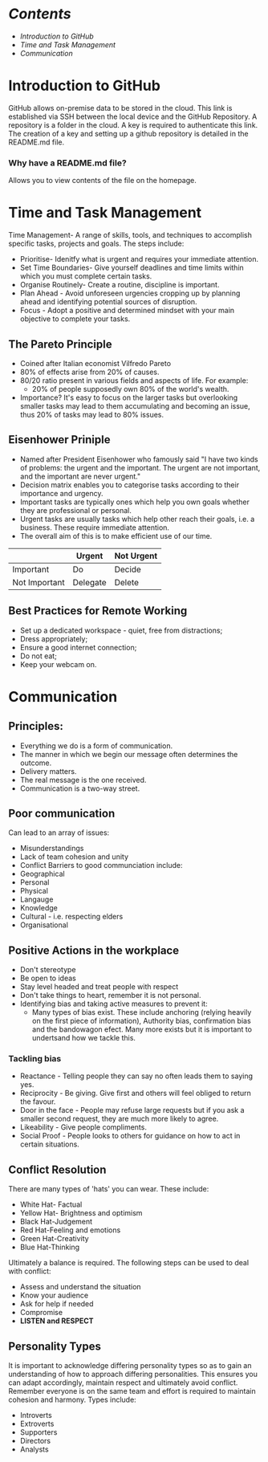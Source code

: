 # *Contents*
* *Introduction to GitHub*
* *Time and Task Management*
* *Communication*



# Introduction to GitHub
GitHub allows on-premise data to be stored in the cloud. This link is established via SSH between the local device and the GitHub Repository.
A repository is a folder in the cloud. A key is required to authenticate this link. The creation of a key and setting up a github repository is detailed in the README.md file.
### Why have a README.md file?
Allows you to view contents of the file on the homepage.


# Time and Task Management
Time Management- A range of skills, tools, and techniques to accomplish specific tasks, projects and goals.
The steps include:
* Prioritise- Idenitfy what is urgent and requires your immediate attention. 
* Set Time Boundaries- Give yourself deadlines and time limits within which you must complete certain tasks.
* Organise Routinely- Create a routine, discipline is important. 
* Plan Ahead - Avoid unforeseen urgencies cropping up by planning ahead and identifying potential sources of disruption. 
* Focus - Adopt a positive and determined mindset with your main objective to complete your tasks.

## The Pareto Principle
* Coined after Italian economist Vilfredo Pareto
* 80% of effects arise from 20% of causes. 
* 80/20 ratio present in various fields and aspects of life. For example:
  * 20% of people supposedly own 80% of the world's wealth.
* Importance? It's easy to focus on the larger tasks but overlooking smaller tasks may lead to them accumulating and becoming an issue, thus 20% of tasks may lead to 80% issues.

## Eisenhower Priniple 
* Named after President Eisenhower who famously said "I have two kinds of problems: the urgent and the important. The urgent are not important, and the important are never urgent."
* Decision matrix enables you to categorise tasks according to their importance and urgency. 
* Important tasks are typically ones which help you own goals whether they are professional or personal.
* Urgent tasks are usually tasks which help other reach their goals, i.e. a business. These require immediate attention.
* The overall aim of this is to make efficient use of our time. 

|             |Urgent   |Not Urgent   |
|-------------|---------|-------------|
|Important    |Do       |Decide       |
|Not Important|Delegate |Delete       |


## Best Practices for Remote Working
* Set up a dedicated workspace - quiet, free from distractions;
* Dress appropriately;
* Ensure a good internet connection;
* Do not eat;
* Keep your webcam on.

# Communication 

## Principles:
* Everything we do is a form of communication. 
* The manner in which we begin our message often determines the outcome.
* Delivery matters.
* The real message is the one received.
* Communication is a two-way street.

## Poor communication
Can lead to an array of issues:
* Misunderstandings
* Lack of team cohesion and unity
* Conflict 
Barriers to good communciation include:
* Geographical
* Personal 
* Physical
* Langauge
* Knowledge 
* Cultural - i.e. respecting elders 
* Organisational

## Positive Actions in the workplace
* Don't stereotype
* Be open to ideas
* Stay level headed and treat people with respect
* Don't take things to heart, remember it is not personal.
* Identifying bias and taking active measures to prevent it:
  * Many types of bias exist. These include anchoring (relying heavily on the first piece of information), Authority bias, confirmation bias and the bandowagon efect. Many more exists but it is important to undertsand how we tackle this.
### Tackling bias
* Reactance - Telling people they can say no often leads them to saying yes.
* Reciprocity - Be giving. Give first and others will feel obliged to return the favour.
* Door in the face - People may refuse large requests but if you ask a smaller second request, they are much more likely to agree. 
* Likeability - Give people compliments.
* Social Proof - People looks to others for guidance on how to act in certain situations. 

## Conflict Resolution
There are many types of 'hats' you can wear. These include:
* White Hat- Factual
* Yellow Hat- Brightness and optimism
* Black Hat-Judgement
* Red Hat-Feeling and emotions
* Green Hat-Creativity
* Blue Hat-Thinking

Ultimately a balance is required. The following steps can be used to deal with conflict:
* Assess and understand the situation 
* Know your audience
* Ask for help if needed
* Compromise
* **LISTEN and RESPECT**

## Personality Types
It is important to acknowledge differing personality types so as to gain an understanding of how to approach differing personalities. This ensures you can adapt accordingly, maintain respect and ultimately avoid conflict. Remember everyone is on the same team and effort is required to maintain cohesion and harmony.
Types include:
* Introverts
* Extroverts
* Supporters
* Directors
* Analysts

